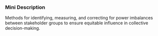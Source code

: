 ### Mini Description

Methods for identifying, measuring, and correcting for power imbalances between stakeholder groups to ensure equitable influence in collective decision-making.
